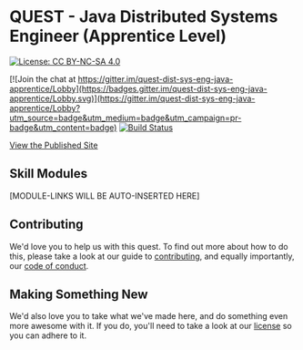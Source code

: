 # QUEST - Java Distributed Systems Engineer (Apprentice Level)

[![License: CC BY-NC-SA 4.0](https://licensebuttons.net/l/by-nc-sa/4.0/80x15.png)](https://creativecommons.org/licenses/by-nc-sa/4.0/)

[![Join the chat at https://gitter.im/quest-dist-sys-eng-java-apprentice/Lobby](https://badges.gitter.im/quest-dist-sys-eng-java-apprentice/Lobby.svg)](https://gitter.im/quest-dist-sys-eng-java-apprentice/Lobby?utm_source=badge&utm_medium=badge&utm_campaign=pr-badge&utm_content=badge)
[![Build Status](https://travis-ci.org/andrewharmellaw/quest-dist-sys-eng-java-apprentice.svg?branch=master)](https://travis-ci.org/andrewharmellaw/quest-dist-sys-eng-java-apprentice)

[View the Published Site](https://andrewharmellaw.github.io/quest-dist-sys-eng-java-apprentice/)

## Skill Modules 
[MODULE-LINKS WILL BE AUTO-INSERTED HERE]

## Contributing
We'd love you to help us with this quest.  To find out more about how to do this, please take a look at our guide to [contributing](CONTRIBUTING.md), and equally importantly, our [code of conduct](CODE_OF_CONDUCT.md).

## Making Something New
We'd also love you to take what we've made here, and do something even more awesome with it.  If you do, you'll need to take a look at our [license](LICENSE.md) so you can adhere to it.
